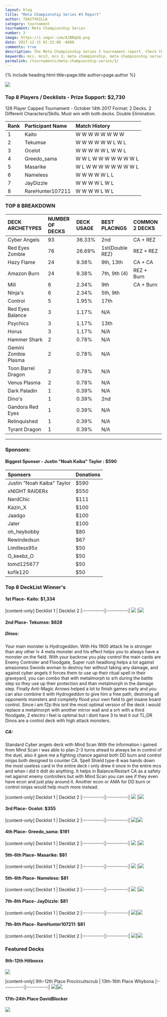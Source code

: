 ```yaml
---
layout: blog
title: "Meta Championship Series #3 Report"
author: TOASTYKILLA
category: tournament
tournament: Meta Championship Series
number: 3
image: https://i.imgur.com/AJBBqGQ.png
date: 2017-12-15 01:32:00 -0600
comments: true
description: The Meta Championship Series 2 tournament report. Check the prize winners and their decks here.
keywords: mcs, mcs3, mcs 3, meta championship, meta championship series, meta championship 3, meta championship series 3, mcs decks, mcs3 decks
permalink: /tournaments/meta-championship-series/3/
---
```


{% include heading.html title=page.title author=page.author %}

![](http://www.duellinksmeta.com/uploads/4/0/9/9/40991731/published/mcs-teaser-october-2.png?1508102475)

### Top 8 Players / Decklists - Prize Support: $2,730
 128 Player Capped Tournament - October 14th 2017
Format: 2 Decks. 2 Different Characters/Skills. Must win with both decks. Double Elimination.

|Rank|Participant Name|Match History
| :-------- | :-------- | :-------- |
|1| Kaito| W W W W W W W W
|2|Tekumse|W W W W W W L W L
|3|Ocelot|W W W W W L W W L
|4|Greedo_sama|W W L W W W W W W W L
|5|Masarike|W L W W W W W W W W L
|6|Nameless|W W W W W L L
|7|JayDizzle|W W W W L W L
|8|RareHunter107211|W W W W L W L

### TOP 8 BREAKDOWN

|DECK ARCHETYPES|NUMBER OF DECKS|DECK USAGE| BEST PLACINGS | COMMON 2 DECKS
| :-------- | :-------- | :-------- | :------ |:-------
|Cyber Angels|93 |36.33%|2nd|CA + REZ|
|Red Eyes Zombie|76|26.69%|1st(Double REZ)|REZ + REZ|
|Hazy Flame|24|9.38%|9th, 13th|CA + CA|
|Amazon Burn|24|9.38%|7th, 9th (4)|REZ + Burn|
|Mill|6|2.34%|9th|CA + Burn|
|Ninja's|6|2.34%|5th, 9th|
|Control|5|1.95%|17th|
|Red Eyes Balance|3|1.17%|N/A|
|Psychics|3|1.17%|13th|
|Horus|3|1.17%|N/A|
|Hammer Shark|2|0.78%|N/A|
|Gemini Zombie Plasma|2|0.78%|N/A|
|Toon Barrel Dragon|2|0.78%|N/A|
|Venus Plasma|2|0.78%|N/A|
|Dark Paladin|1|0.39%|N/A|
|Dino's|1|0.39%|2nd|
|Gandora Red Eyes|1|0.39%|N/A|
|Relinquished|1|0.39%|N/A|
|Tyrant Dragon|1|0.39%|N/A|

----------
### Sponsors:
#### Biggest Sponser - Justin "Noah Kaiba" Taylor : $590

|Sponsers|Donations
| :------- | :---- |
|Justin "Noah Kaiba" Taylor| $590|
|xNIGHT RAIDERx| $550|
|NerdChic|$111
|Kazin_X| $100|
|Jaadgo| $100|
|Jater|$100|
|oh_heybobby|$80|
|Rewindedsun|$67|
|Limitless95x|$50|
|O_keebz_O| $50|
|tomd125677|$50|
|kofik120|$50|

### Top 8 DeckList Winner's

#### 1st Place- Kaito: $1,334

[content-only]
Decklist 1 | Decklist 2
|:----------:|:----------:|
![](http://www.duellinksmeta.com/uploads/4/0/9/9/40991731/kaito-mcs-1-kaito-kaito_orig.png) |![](http://www.duellinksmeta.com/uploads/4/0/9/9/40991731/kaito-mcs-2-kaito-kaito_orig.png)

#### ​2nd Place- Tekumse: $628

##### Dinos:
Your main monster is Hydrogeddon. With His 1900 attack he is stronger than any other lv 4 meta monster and his effect helps you to always have a monster on the field. 
With your backrow you play control the main cards are Enemy Controler and Floodgate, Super rush headlong helps a lot against amazoness Swords woman to destroy her without taking any damage, and against cyber angels it forces them to use up their ritual spell in their graveyard, you can combo that with metalmorph to srh during the battle step so they use up their protection and than metalmorph in the damage step. Finally Anti-Magic Arrows helped a lot to finish games early and you can also combine it with Hydrogeddon to give him a free path, destroing all opponents monsters and completly flood your own field to get insane board control.
Since i am f2p this isnt the most optimal version of the deck
i would replace a metalmorph with another mirror wall and a srh with a third floodgate, 2 electro i feel is optimal but i dont have 3 to test it out
TL;DR Dinos are a control deck with high attack monsters.

##### CA:
Standard Cyber angels deck with Mind Scan
With the information i gained from Mind Scan i was able to plan 2-3 turns ahead to always be in control of the duel, also it gave me a fighting chance against both DD burn and control ninjas both designed to counter CA.
Spell Shield type-8 was hands down the most useless card in the entire deck i only drew it once in the entire mcs and when i did it didt do anything. It helps in Balance/Restart CA as a safety net against enemy controllers but with Mind Scan you can see if they even have econ and just play around it. Another econ or AMA for DD burn or control ninjas would help much more instead.

[content-only]
Decklist 1 | Decklist 2
|:----------:|:----------:|
![](http://www.duellinksmeta.com/uploads/4/0/9/9/40991731/tekumse-mcs-dl1-tekumse_orig.png) |![](http://www.duellinksmeta.com/uploads/4/0/9/9/40991731/tekumse-mcs-dl2-tekumse_orig.png)

#### ​3rd Place- Ocelot: $355

[content-only]
Decklist 1 | Decklist 2
|:----------:|:----------:|
![](http://www.duellinksmeta.com/uploads/4/0/9/9/40991731/ocelot-mcs-dl1-tony-wu_orig.png)|![](http://www.duellinksmeta.com/uploads/4/0/9/9/40991731/ocelot-mcs-dl2-tony-wu_1_orig.png)

#### ​4th Place- Greedo_sama: $191

[content-only]
Decklist 1 | Decklist 2
|:----------:|:----------:|
![](http://www.duellinksmeta.com/uploads/4/0/9/9/40991731/greedo-sama-mcs-dl1-benjamin-gro_orig.png) |![](http://www.duellinksmeta.com/uploads/4/0/9/9/40991731/greedo-sama-mcs-dl2-benjamin-gro_orig.png)

#### ​5th-6th Place- Masarike: $81

[content-only]
Decklist 1 | Decklist 2
|:----------:|:----------:|
![](http://www.duellinksmeta.com/uploads/4/0/9/9/40991731/img-6730-kevin-k_orig.png) |![](http://www.duellinksmeta.com/uploads/4/0/9/9/40991731/img-6731-kevin-k_orig.png)


#### ​5th-6th Place- Nameless: $81

[content-only]
Decklist 1 | Decklist 2
|:----------:|:----------:|
![](http://www.duellinksmeta.com/uploads/4/0/9/9/40991731/nameless-mcs-dl2-nameless-person_orig.png) |![](http://www.duellinksmeta.com/uploads/4/0/9/9/40991731/nameless-mcs-dl1-nameless-person_orig.png)

#### ​7th-8th Place- JayDizzle: $81

[content-only]
Decklist 1 | Decklist 2
|:----------:|:----------:|
![](http://www.duellinksmeta.com/uploads/4/0/9/9/40991731/jaydizzle-mcs-dl1-jay-dizzle_orig.png)|![](http://www.duellinksmeta.com/uploads/4/0/9/9/40991731/jaydizzle-mcs-dl2-jay-dizzle_orig.png)

#### ​7th-8th Place- RareHunter107211: $81

[content-only]
Decklist 1 | Decklist 2
|:----------:|:----------:|
![](http://www.duellinksmeta.com/uploads/4/0/9/9/40991731/img-1445-diego107211-escobar_orig.png)|![](http://www.duellinksmeta.com/uploads/4/0/9/9/40991731/img-1446-diego107211-escobar_orig.png)

### Featured Decks
#### 9th-12th Hitboxxx

![](http://www.duellinksmeta.com/uploads/4/0/9/9/40991731/img-20171013-wa0006-markus-bauer_orig.jpg)

[content-only]
​9th-12th Place Procircuitscrub | ​13th-16th Place Whybona 
|:----------:|:----------:|
![](http://www.duellinksmeta.com/uploads/4/0/9/9/40991731/prociruitscrub-mcs-dl1-steven-bates_orig.png)|![](http://www.duellinksmeta.com/uploads/4/0/9/9/40991731/whybona-mcs-dl1-charlie-whyborne_orig.png)

#### ​17th-24th Place DavidBlocker
![](http://www.duellinksmeta.com/uploads/4/0/9/9/40991731/davidb-mcs-dl1-david-blocker_orig.png)
